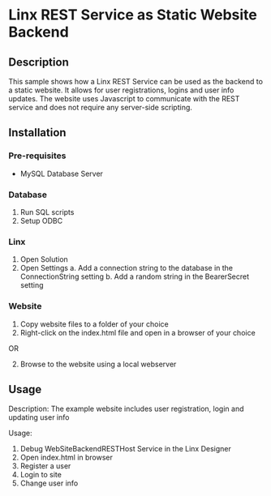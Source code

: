 
# Linx REST Service as Static Website Backend

## Description

This sample shows how a Linx REST Service can be used as the backend to a static website. 
It allows for user registrations, logins and user info updates. 
The website uses Javascript to communicate with the REST service and does not require any server-side scripting. 

## Installation

### Pre-requisites
- MySQL Database Server

### Database

1. Run SQL scripts
2. Setup ODBC

### Linx

1. Open Solution
2. Open Settings
	a. Add a connection string to the database in the ConnectionString setting
	b. Add a random string in the BearerSecret setting

### Website

1. Copy website files to a folder of your choice
2. Right-click on the index.html file and open in a browser of your choice

OR

2. Browse to the website using a local webserver

## Usage

Description: The example website includes user registration, login and updating user info

Usage:

1. Debug WebSiteBackendRESTHost Service in the Linx Designer
2. Open index.html in browser
3. Register a user
4. Login to site
5. Change user info
